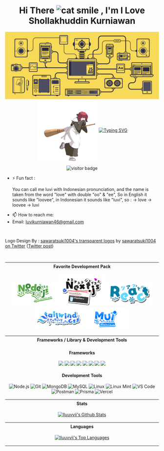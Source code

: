   <h1 align="center">
    Hi There
    <img src="https://raw.githubusercontent.com/Tarikul-Islam-Anik/Animated-Fluent-Emojis/master/Emojis/Smilies/Grinning%20Cat%20with%20Smiling%20Eyes.png" alt="cat smile" width="40" height="40" />
    , I'm I Love Shollakhuddin Kurniawan
  </h1>
  
  <p align="center">
    <img src="https://github.com/lluuvvii/lluuvvii/blob/main/js.gif" alt="jsgif" >
  <img src="https://github.com/lluuvvii/lluuvvii/blob/main/kohaku-melty-blood.gif" alt="Kohaku" width="200" height="200" align="center" />
  <a href="https://git.io/typing-svg"><img src="https://readme-typing-svg.demolab.com?font=Fira+Code&duration=2000&pause=1000&color=FF4545&background=FFFFFF00&center=false&vCenter=true&random=false&width=435&lines=A+fullstack+web+developer;flexible+and+dynamic+principle;Casual+Gamer;Otaku/Weeb;Classical+Music+Enjoyer" alt="Typing SVG" /></a>
    <p align="center">
      <img src="https://visitor-badge.laobi.icu/badge?page_id=lluuvvii.lluuvvii&left_color=grey&right_color=red&format=true" alt="visitor badge">
    </p>

- ⚡ Fun fact : <p>
You can call me luvi with Indonesian pronunciation, and the name is taken from the word "love" with double "oo" & "ee", So in English it sounds like "loovee", in Indonesian it sounds like "luvi", so : -> love -> loovee -> luvi
</p>

- 📫 How to reach me:
- Email: luvikurniawan46@gmail.com

<br>

  <p align="left">Logo Design By : <a href="https://onedrive.live.com/?id=4B3290FB3CEB441A!9144&resid=4B3290FB3CEB441A!9144&ithint=folder&authkey=!ADkelorAY-HPbS4&cid=4b3290fb3ceb441a">sawaratsuki1004's transparent logos</a> by <a href="https://twitter.com/sawaratsuki1004">sawaratsuki1004 on Twitter</a> (<a href="https://twitter.com/sawaratsuki1004/status/1782079506083381657">Twitter post</a>)</p>
  </p>
</p>

<br>

<table width="100%">
  <tr>
    <th style="text-align: center;">Favorite Development Pack</th>
  </tr>
  <tr>
    <td>
      <p align="center">
        <img src="https://github.com/lluuvvii/lluuvvii/blob/main/Node.js.png" alt="Node.js Logo" width="150" />
        <img src="https://github.com/lluuvvii/lluuvvii/blob/main/Next.js.png" alt="Next.js Logo" width="150" />
        <img src="https://github.com/lluuvvii/lluuvvii/blob/main/React.png" alt="React Logo" width="150" />
        <img src="https://github.com/lluuvvii/lluuvvii/blob/main/Tailwindcss6.png" alt="Tailwind CSS Logo" width="150" />
        <img src="https://github.com/lluuvvii/lluuvvii/blob/main/MUIT.png" alt="MUI Logo" width="150" />
      </p>
    </td>
  </tr>
  <tr>
    <th style="text-align: center;">Frameworks / Library & Development Tools</th>
  </tr>
  <tr>
    <td>
      <h4 align="center">Frameworks</h4>
      <p align="center">
        <img src="https://img.shields.io/badge/Next-black?style=for-the-badge&logo=next.js&logoColor=white">
        <img src="https://img.shields.io/badge/tailwindcss-%2338B2AC.svg?style=for-the-badge&logo=tailwind-css&logoColor=white">
        <img src="https://img.shields.io/badge/react-%2320232a.svg?style=for-the-badge&logo=react&logoColor=%2361DAFB">
        <img src="https://img.shields.io/badge/express.js-%23404d59.svg?style=for-the-badge&logo=express&logoColor=%2361DAFB">
        <img src="https://img.shields.io/badge/bootstrap-%238511FA.svg?style=for-the-badge&logo=bootstrap&logoColor=white">
        <img src="https://img.shields.io/badge/MUI-%230081CB.svg?style=for-the-badge&logo=mui&logoColor=white">
        <img src="https://img.shields.io/badge/-React%20Query-FF4154?style=for-the-badge&logo=react%20query&logoColor=white">
        <img src="https://img.shields.io/badge/CodeIgniter-%23EF4223.svg?style=for-the-badge&logo=codeIgniter&logoColor=white">
      </p>
      <h4 align="center">Development Tools</h4>
      <p align="center">
        <img src="https://skillicons.dev/icons?i=nodejs&theme=dark" alt="Node.js">
        <img src="https://skillicons.dev/icons?i=git&theme=dark" alt="Git">
        <img src="https://skillicons.dev/icons?i=mongodb&theme=dark" alt="MongoDB">
        <img src="https://skillicons.dev/icons?i=mysql&theme=dark" alt="MySQL">
        <img src="https://skillicons.dev/icons?i=linux&theme=dark" alt="Linux">
        <img src="https://skillicons.dev/icons?i=mint&theme=dark" alt="Linux Mint">
        <img src="https://skillicons.dev/icons?i=vscode&theme=dark" alt="VS Code">
        <img src="https://skillicons.dev/icons?i=postman&theme=dark" alt="Postman">
        <img src="https://skillicons.dev/icons?i=prisma&theme=dark" alt="Prisma">
        <img src="https://skillicons.dev/icons?i=vercel&theme=dark" alt="Vercel">
      </p>
    </td>
  </tr>
  <tr>
    <th style="text-align: center;">Stats</th>
  </tr>
  <tr>
    <td>
      <p align="center">
        <a href="https://github.com/lluuvvii/">
          <img alt="lluuvvii's Github Stats" src="https://denvercoder1-github-readme-stats.vercel.app/api/?username=lluuvvii&show_icons=true&count_private=true&theme=radical#gh-dark-mode-only&hide_border=true&bg_color=1F222E&title_color=F85D7F&icon_color=F8D866" width="500px"/>
        </a>
      </p>
    </td>
  </tr>
  <tr>
    <th style="text-align: center;">Languages</th>
  </tr>
  <tr>
    <td>
      <p align="center">
        <a href="https://github.com/lluuvvii">
          <img alt="lluuvvii's Top Languages" src="https://github-readme-stats.vercel.app/api/top-langs/?username=lluuvvii&langs_count=8&layout=donut&theme=radical#gh-dark-mode-only&hide_border=true&bg_color=1F222E&title_color=F85D7F&icon_color=F8D866&hide=Jupyter%20Notebook" width="500px" />
        </a>
      </p>
    </td>
  </tr>
</table>


<!--
<img alt="snake contribution" src="https://raw.githubusercontent.com/lluuvvii/lluuvvii/output/github-contribution-grid-snake.svg" />
-->

<!--
**lluuvvii/lluuvvii** is a ✨ _special_ ✨ repository because its `README.md` (this file) appears on your GitHub profile.

Here are some ideas to get you started:

- 🔭 I’m currently working on ...
- 🌱 I’m currently learning ...
- 👯 I’m looking to collaborate on ...
- 🤔 I’m looking for help with ...
- 💬 Ask me about ...
- 📫 How to reach me: ...
- 😄 Pronouns: ...
- ⚡ Fun fact: ...
-->
